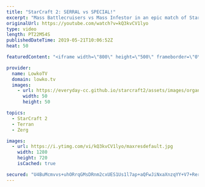 ```yaml
---
title: "StarCraft 2: SERRAL vs SPECIAL!"
excerpt: "Mass Battlecruisers vs Mass Infestor in an epic match of StarCraft 2. Subscribe for more videos: http://lowko.tv/youtube More StarCraft 2: https://youtu.be/XGRElTXTFsQ  Serral vs Special in a really cool match. One of the strongest macro games recently. Special decides to focus on lots of Battlecruisers,"
originalUrl: https://youtube.com/watch?v=kQ3kvCV1lyo
type: video
length: PT22M54S
publishedDateTime: 2019-05-21T10:06:52Z
heat: 50

featuredContent: "<iframe width=\"800\" height=\"500\" frameborder=\"0\" src=\"https://www.youtube.com/embed/kQ3kvCV1lyo\" allow=\"accelerometer; autoplay; encrypted-media; gyroscope; picture-in-picture\" allowfullscreen></iframe>"

provider:
  name: LowkoTV
  domain: lowko.tv
  images:
    - url: https://everyday-cc.github.io/starcraft2/assets/images/organizations/lowko.tv-50x50.jpg
      width: 50
      height: 50

topics:
  - StarCraft 2
  - Terran
  - Zerg

images:
  - url: https://i.ytimg.com/vi/kQ3kvCV1lyo/maxresdefault.jpg
    width: 1280
    height: 720
    isCached: true

secured: "U4BuMcmvvs+uhORrqGMsDRnm2cxUES1Us1l7ap+aQFwJiNxaXnzqYY+V7+RerDTtCIZJN6qwbNwPkiwiN5P/6cPBELuvmi8cCKvJikc0510MWZQ015BE8MBKbSRFKUeCq8Tx1pqtbjZ8E6iqo8qIGCaTLVJRaIUS2w2BD05M7ZNL3ehzaQkzi8KYaRSLiiR/8EJ20ePzMqGm8whaV9UkyqMxWz7Gh9IjexadjYUrmUvAE6slS3Nl6MT16Wk4QNIMvW8gsooBugf1EvRwGR3ogtf+YdSGFvTjcAWDg+vANDwvJMMTzouiSkt2Havhrz0k/IEWlPxsRBHDdo1Gpf5vQaaUyCbEbUyU5NW68cV5joux4E9yIQciqVLvHZ0euqfA0GpV2moprobRcuTgcx06GHOTwrDzXzg8EYTdAI6hXJk=;xyB/eNmwM3zCAoY5pmvJAw=="
---
```


